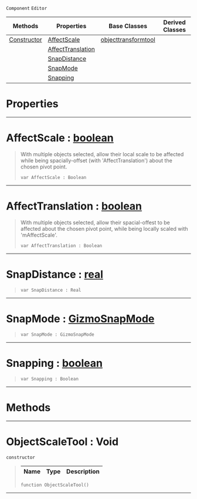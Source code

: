  `Component` `Editor`



|Methods|Properties|Base Classes|Derived Classes|
|---|---|---|---|
|[ Constructor](https://github.com/ZilchEngine/ZilchDocs/blob/master/code_reference/class_reference/objectscaletool.markdown#objectscaletool-void)|[ AffectScale](https://github.com/ZilchEngine/ZilchDocs/blob/master/code_reference/class_reference/objectscaletool.markdown#affectscale-zero-engine)|[objecttransformtool](https://github.com/ZilchEngine/ZilchDocs/blob/master/code_reference/class_reference/objecttransformtool.markdown)| |
| |[ AffectTranslation](https://github.com/ZilchEngine/ZilchDocs/blob/master/code_reference/class_reference/objectscaletool.markdown#affecttranslation-zero-e)| | |
| |[ SnapDistance](https://github.com/ZilchEngine/ZilchDocs/blob/master/code_reference/class_reference/objectscaletool.markdown#snapdistance-zero-engine)| | |
| |[ SnapMode](https://github.com/ZilchEngine/ZilchDocs/blob/master/code_reference/class_reference/objectscaletool.markdown#snapmode-zero-engine-doc)| | |
| |[ Snapping](https://github.com/ZilchEngine/ZilchDocs/blob/master/code_reference/class_reference/objectscaletool.markdown#snapping-zero-engine-doc)| | |


 #  Properties


---  
 #  AffectScale : [boolean](https://github.com/ZilchEngine/ZilchDocs/blob/master/code_reference/nada_base_types/boolean.markdown)

> With multiple objects selected, allow their local scale to be affected while being spacially-offset (with 'AffectTranslation') about the chosen pivot point.
> ``` lang=cpp, name=Nada
> var AffectScale : Boolean


---  
 #  AffectTranslation : [boolean](https://github.com/ZilchEngine/ZilchDocs/blob/master/code_reference/nada_base_types/boolean.markdown)

> With multiple objects selected, allow their spacial-offest to be affected about the chosen pivot point, while being locally scaled with 'mAffectScale'.
> ``` lang=cpp, name=Nada
> var AffectTranslation : Boolean


---  
 #  SnapDistance : [real](https://github.com/ZilchEngine/ZilchDocs/blob/master/code_reference/nada_base_types/real.markdown)

> 
> ``` lang=cpp, name=Nada
> var SnapDistance : Real


---  
 #  SnapMode : [GizmoSnapMode](https://github.com/ZilchEngine/ZilchDocs/blob/master/code_reference/enum_reference.markdown#gizmosnapmode)

> 
> ``` lang=cpp, name=Nada
> var SnapMode : GizmoSnapMode


---  
 #  Snapping : [boolean](https://github.com/ZilchEngine/ZilchDocs/blob/master/code_reference/nada_base_types/boolean.markdown)

> 
> ``` lang=cpp, name=Nada
> var Snapping : Boolean


---  
 #  Methods


---  
 #  ObjectScaleTool : Void

 `constructor`

> 
> |Name|Type|Description|
> |---|---|---|
> ``` lang=cpp, name=Nada
> function ObjectScaleTool()
> ``` 


---  
 

 